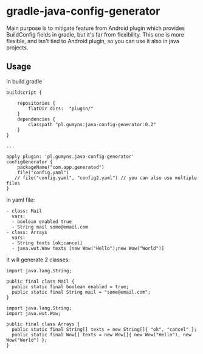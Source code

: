 # gradle-java-config-generator
Main purpose is to mitigate feature from Android plugin which provides BuildConfig fields in gradle, but it's far from flexibility. 
This one is more flexible, and isn't tied to Android plugin, so you can use it also in java projects.

## Usage
in build.gradle
```
buildscript {

    repositories {
        flatDir dirs:  "plugin/"
    }
    dependencies {
        classpath "pl.gumyns:java-config-generator:0.2"
    }
}

...

apply plugin: 'pl.gumyns.java-config-generator'
configGenerator {
    packageName("com.app.generated")
    file("config.yaml")
   // file("config.yaml", "config2.yaml") // you can also use multiple files
}
```


in yaml file:
```
- class: Mail
  vars:
  - boolean enabled true
  - String mail some@email.com
- class: Arrays
  vars:
  - String texts [ok;cancel]
  - java.wut.Wow texts [new Wow("Hello");new Wow("World")]
```

It will generate 2 classes:
```
import java.lang.String;

public final class Mail {
  public static final boolean enabled = true;
  public static final String mail = "some@email.com";
}
```
```
import java.lang.String;
import java.wut.Wow;

public final class Arrays {
  public static final String[] texts = new String[]{ "ok", "cancel" };
  public static final Wow[] texts = new Wow[]{ new Wow("Hello"), new Wow("World") };
}
```

